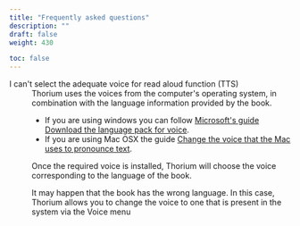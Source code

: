 ```yaml
---
title: "Frequently asked questions"
description: ""
draft: false
weight: 430

toc: false
---
```




  <dl>
    <dt id="TTSvoices">I can't select the adequate voice for read aloud function (TTS)</dt>
    <dd>Thorium uses the voices from the computer's operating system, in combination with the language information provided by the book.

* If you are using windows you can follow [Microsoft's guide Download the language pack for voice](https://support.microsoft.com/en-us/windows/download-language-pack-for-speech-24d06ef3-ca09-ddcc-70a0-63606fd16394). 
* If you are using Mac OSX the guide [Change the voice that the Mac uses to pronounce text](https://support.apple.com/guide/mac-help/change-the-voice-your-mac-uses-to-speak-text-mchlp2290/mac).

Once the required voice is installed, Thorium will choose the voice corresponding to the language of the book.

It may happen that the book has the wrong language. In this case, Thorium allows you to change the voice to one that is present in the system via the Voice menu
    </dd>
  </dl>
